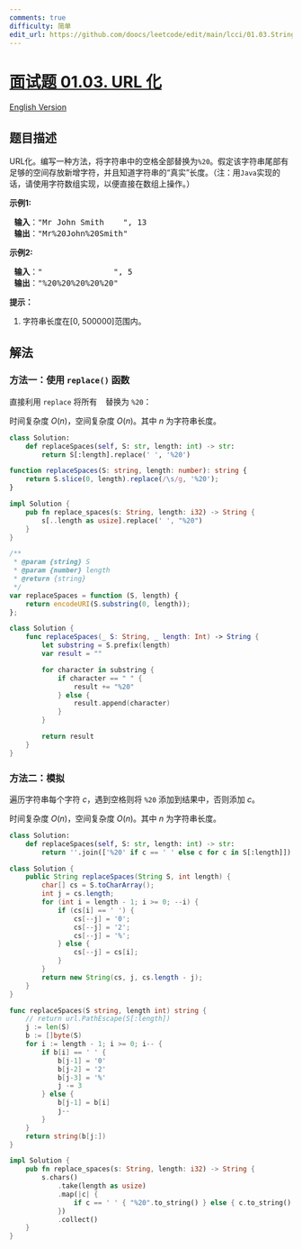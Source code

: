 ```yaml
---
comments: true
difficulty: 简单
edit_url: https://github.com/doocs/leetcode/edit/main/lcci/01.03.String%20to%20URL/README.md
---
```


# [面试题 01.03. URL 化](https://leetcode.cn/problems/string-to-url-lcci)

[English Version](/lcci/01.03.String%20to%20URL/README_EN.md)

## 题目描述

<!-- 这里写题目描述 -->
<p>URL化。编写一种方法，将字符串中的空格全部替换为<code>%20</code>。假定该字符串尾部有足够的空间存放新增字符，并且知道字符串的&ldquo;真实&rdquo;长度。（注：用<code>Java</code>实现的话，请使用字符数组实现，以便直接在数组上操作。）</p>

<p><strong>示例1:</strong></p>

<pre><strong> 输入</strong>：&quot;Mr John Smith    &quot;, 13
<strong> 输出</strong>：&quot;Mr%20John%20Smith&quot;
</pre>

<p><strong>示例2:</strong></p>

<pre><strong> 输入</strong>：&quot;               &quot;, 5
<strong> 输出</strong>：&quot;%20%20%20%20%20&quot;
</pre>

<p><strong>提示：</strong></p>

<ol>
	<li>字符串长度在[0, 500000]范围内。</li>
</ol>

## 解法

### 方法一：使用 `replace()` 函数

直接利用 `replace` 将所有 ` ` 替换为 `%20`：

时间复杂度 $O(n)$，空间复杂度 $O(n)$。其中 $n$ 为字符串长度。

<!-- tabs:start -->

```python
class Solution:
    def replaceSpaces(self, S: str, length: int) -> str:
        return S[:length].replace(' ', '%20')
```

```ts
function replaceSpaces(S: string, length: number): string {
    return S.slice(0, length).replace(/\s/g, '%20');
}
```

```rust
impl Solution {
    pub fn replace_spaces(s: String, length: i32) -> String {
        s[..length as usize].replace(' ', "%20")
    }
}
```

```js
/**
 * @param {string} S
 * @param {number} length
 * @return {string}
 */
var replaceSpaces = function (S, length) {
    return encodeURI(S.substring(0, length));
};
```

```swift
class Solution {
    func replaceSpaces(_ S: String, _ length: Int) -> String {
        let substring = S.prefix(length)
        var result = ""

        for character in substring {
            if character == " " {
                result += "%20"
            } else {
                result.append(character)
            }
        }

        return result
    }
}
```

<!-- tabs:end -->

### 方法二：模拟

遍历字符串每个字符 $c$，遇到空格则将 `%20` 添加到结果中，否则添加 $c$。

时间复杂度 $O(n)$，空间复杂度 $O(n)$。其中 $n$ 为字符串长度。

<!-- tabs:start -->

```python
class Solution:
    def replaceSpaces(self, S: str, length: int) -> str:
        return ''.join(['%20' if c == ' ' else c for c in S[:length]])
```

```java
class Solution {
    public String replaceSpaces(String S, int length) {
        char[] cs = S.toCharArray();
        int j = cs.length;
        for (int i = length - 1; i >= 0; --i) {
            if (cs[i] == ' ') {
                cs[--j] = '0';
                cs[--j] = '2';
                cs[--j] = '%';
            } else {
                cs[--j] = cs[i];
            }
        }
        return new String(cs, j, cs.length - j);
    }
}
```

```go
func replaceSpaces(S string, length int) string {
	// return url.PathEscape(S[:length])
	j := len(S)
	b := []byte(S)
	for i := length - 1; i >= 0; i-- {
		if b[i] == ' ' {
			b[j-1] = '0'
			b[j-2] = '2'
			b[j-3] = '%'
			j -= 3
		} else {
			b[j-1] = b[i]
			j--
		}
	}
	return string(b[j:])
}
```

```rust
impl Solution {
    pub fn replace_spaces(s: String, length: i32) -> String {
        s.chars()
            .take(length as usize)
            .map(|c| {
                if c == ' ' { "%20".to_string() } else { c.to_string() }
            })
            .collect()
    }
}
```

<!-- tabs:end -->

<!-- end -->
